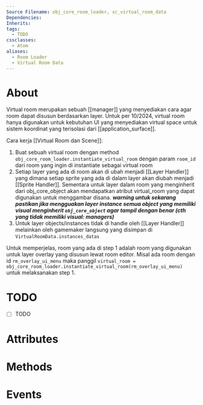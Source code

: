 ```yaml
---
Source Filename: obj_core_room_loader, sc_virtual_room_data
Dependencies: 
Inherits: 
tags:
  - TODO
cssclasses:
  - Atom
aliases:
  - Room Loader
  - Virtual Room Data
---
```

# About
Virtual room merupakan sebuah [[manager]] yang menyediakan cara agar room dapat disusun berdasarkan layer. Untuk per 10/2024, virtual room hanya digunakan untuk kebutuhan UI yang menyediakan virtual space untuk sistem koordinat yang terisolasi dari [[application_surface]]. 

Cara kerja [[Virtual Room dan Scene]]:
1. Buat sebuah virtual room dengan method `obj_core_room_loader.instantiate_virtual_room` dengan param `room_id` dari room yang ingin di instantiate sebagai virtual room
2. Setiap layer yang ada di room akan di ubah menjadi [[Layer Handler]] yang dimana setiap sprite yang ada di dalam layer akan diubah menjadi [[Sprite Handler]]. Sementara untuk layer dalam room yang menginherit dari obj_core_object akan mendapatkan atribut virtual_room yang dapat digunakan untuk menggambar disana. ***warning untuk sekarang pastikan jika mengguakan layer instance semua object yang memiliki visual menginherit `obj_core_object` agar tampil dengan benar (cth yang tidak memiliki visual: managers)***
3. Untuk layer objects/instances tidak di handle oleh [[Layer Handler]] melainkan oleh gamemaker langsung yang disimpan di `VirtualRoomData.instances_datas`

Untuk memperjelas, room yang ada di step 1 adalah room yang digunakan untuk layer overlay yang disusun lewat room editor. Misal ada room dengan id `rm_overlay_ui_menu` maka panggil `virtual_room = obj_core_room_loader.instantiate_virtual_room(rm_overlay_ui_menu)` untuk melaksanakan step 1.
# TODO
- [ ] TODO
# Attributes

# Methods

# Events